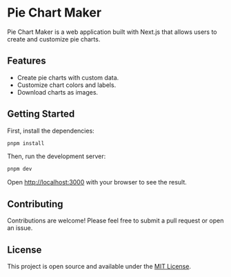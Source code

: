 # Pie Chart Maker

Pie Chart Maker is a web application built with Next.js that allows users to create and customize pie charts.

## Features

- Create pie charts with custom data.
- Customize chart colors and labels.
- Download charts as images.

## Getting Started

First, install the dependencies:

```bash
pnpm install
```

Then, run the development server:

```bash
pnpm dev
```

Open [http://localhost:3000](http://localhost:3000) with your browser to see the result.

## Contributing

Contributions are welcome! Please feel free to submit a pull request or open an issue.

## License

This project is open source and available under the [MIT License](LICENSE).



